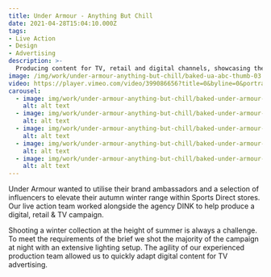 ```yaml
---
title: Under Armour - Anything But Chill
date: 2021-04-28T15:04:10.000Z
tags:
- Live Action
- Design
- Advertising
description: >-
  Producing content for TV, retail and digital channels, showcasing the premium autumn winter range of one of the biggest sports brands in the world.
image: /img/work/under-armour-anything-but-chill/baked-ua-abc-thumb-03.jpg
video: https://player.vimeo.com/video/399086656?title=0&byline=0&portrait=0
carousel:
  - image: img/work/under-armour-anything-but-chill/baked-under-armour-abc-l-02.jpg
    alt: alt text
  - image: img/work/under-armour-anything-but-chill/baked-under-armour-abc-l-03.jpg
    alt: alt text
  - image: img/work/under-armour-anything-but-chill/baked-under-armour-abc-s-01.jpg
    alt: alt text
  - image: img/work/under-armour-anything-but-chill/baked-under-armour-abc-s-02.jpg
    alt: alt text
  - image: img/work/under-armour-anything-but-chill/baked-under-armour-abc-s-03.jpg
    alt: alt text
---
```


Under Armour wanted to utilise their brand ambassadors and a selection of influencers to elevate their autumn winter range within Sports Direct stores. Our live action team worked alongside the agency DINK to help produce a digital, retail & TV campaign.

Shooting a winter collection at the height of summer is always a challenge. To meet the requirements of the brief we shot the majority of the campaign at night with an extensive lighting setup. The agility of our experienced production team allowed us to quickly adapt digital content for TV advertising.
